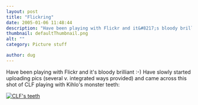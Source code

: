```yaml
---
layout: post
title: "Flickring"
date: 2005-01-06 11:48:44
description: "Have been playing with Flickr and it&#8217;s bloody brilliant  -- -) Have slowly started uploading pics (several v. integrated ways provided) and came across this shot of CLF playing with Kihlo&#8217;s monster teeth -- &#8230;"
thumbnail: defaultThumbnail.png
alt: ""
category: Picture stuff

author: dug
---
```


<p>Have been playing with Flickr and it's bloody brilliant :-) Have slowly started uploading pics (several v. integrated ways provided) and came across this shot of <span class="caps">CLF </span>playing with Kihlo's monster teeth:</p>

<p><a href="http://www.flickr.com/photos/bozo/2930238/"><img src="http://photos1.flickr.com/2930238_939ae6a0cb_m.jpg" alt="CLF's teeth" class="flickrimg" /></a></p>
